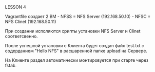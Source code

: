 LESSON 4

Vagrantfile создает 2 ВМ 
	- NFSS = NFS Server (192.168.50.10)
	- NFSC = NFS Clinet (192.168.50.11)
	
При создании исполяются срипты установки NFS Server и Clinet соответсвенно.

После успешной установки с Клиента будет создан файл test.txt с содерданием "Hello NFS" в расшаренной папке upload на Сервере.

На Клиенте раздел автоматически монтировуется при старте через fstab.
